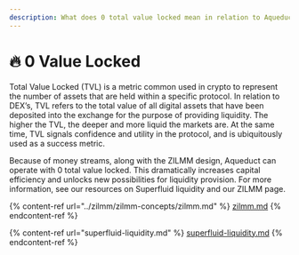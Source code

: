 ```yaml
---
description: What does 0 total value locked mean in relation to Aqueduct?
---
```


# 🔥 0 Value Locked

Total Value Locked (TVL) is a metric common used in crypto to represent the number of assets that are held within a specific protocol. In relation to DEX’s, TVL refers to the total value of all digital assets that have been deposited into the exchange for the purpose of providing liquidity. The higher the TVL, the deeper and more liquid the markets are. At the same time, TVL signals confidence and utility in the protocol, and is ubiquitously used as a success metric.



Because of money streams, along with the ZILMM design, Aqueduct can operate with 0 total value locked. This dramatically increases capital efficiency and unlocks new possibilities for liquidity provision. For more information, see our resources on Superfluid liquidity and our ZILMM page.

{% content-ref url="../zilmm/zilmm-concepts/zilmm.md" %}
[zilmm.md](../zilmm/zilmm-concepts/zilmm.md)
{% endcontent-ref %}

{% content-ref url="superfluid-liquidity.md" %}
[superfluid-liquidity.md](superfluid-liquidity.md)
{% endcontent-ref %}
